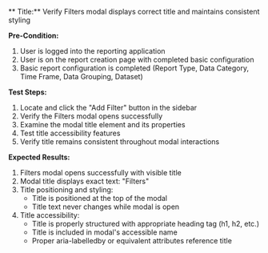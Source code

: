 ** Title:** Verify Filters modal displays correct title and maintains consistent styling

**Pre-Condition:**
1. User is logged into the reporting application
2. User is on the report creation page with completed basic configuration
3. Basic report configuration is completed (Report Type, Data Category, Time Frame, Data Grouping, Dataset)

**Test Steps:**
1. Locate and click the "Add Filter" button in the sidebar
2. Verify the Filters modal opens successfully
3. Examine the modal title element and its properties
4. Test title accessibility features
5. Verify title remains consistent throughout modal interactions

**Expected Results:**
1. Filters modal opens successfully with visible title
2. Modal title displays exact text: "Filters"
3. Title positioning and styling:
   - Title is positioned at the top of the modal
   - Title text never changes while modal is open
4. Title accessibility:
   - Title is properly structured with appropriate heading tag (h1, h2, etc.)
   - Title is included in modal's accessible name
   - Proper aria-labelledby or equivalent attributes reference title
